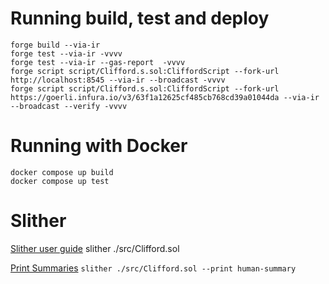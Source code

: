 # Running build, test and deploy
```
forge build --via-ir
forge test --via-ir -vvvv
forge test --via-ir --gas-report  -vvvv
forge script script/Clifford.s.sol:CliffordScript --fork-url http://localhost:8545 --via-ir --broadcast -vvvv
forge script script/Clifford.s.sol:CliffordScript --fork-url https://goerli.infura.io/v3/63f1a12625cf485cb768cd39a01044da --via-ir --broadcast --verify -vvvv
```

# Running with Docker
```
docker compose up build
docker compose up test
```

# Slither

[Slither user guide](https://github.com/crytic/slither)
slither ./src/Clifford.sol

[Print Summaries](https://github.com/crytic/slither/wiki/Printer-documentation)
`slither ./src/Clifford.sol --print human-summary`